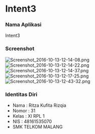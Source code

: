 # Intent3

### Nama Aplikasi 
Intent3

### Screenshot
![Screenshot_2016-10-13-12-14-08.png](https://s13.postimg.org/k3s8xkxjb/Screenshot_2016_10_13_12_14_08.png)
![Screenshot_2016-10-13-12-14-22.png](https://s13.postimg.org/bk0n4iron/Screenshot_2016_10_13_12_14_22.png)
![Screenshot_2016-10-13-12-14-37.png](https://s4.postimg.org/m51auwuu5/Screenshot_2016_10_13_12_14_37.png)
![Screenshot_2016-10-13-12-17-25.png](https://s9.postimg.org/k4a4fdzb3/Screenshot_2016_10_13_12_17_25.png)
![Screenshot_2016-10-13-12-43-32.png](https://s17.postimg.org/o7v56pr4v/Screenshot_2016_10_13_12_43_32.png)

### Identitas Diri
- Nama : Ritza Kufita Rizqia 
- Nomor : 31
- Kelas : XI RPL 1 
- NIS : 48161535070
- SMK TELKOM MALANG 
